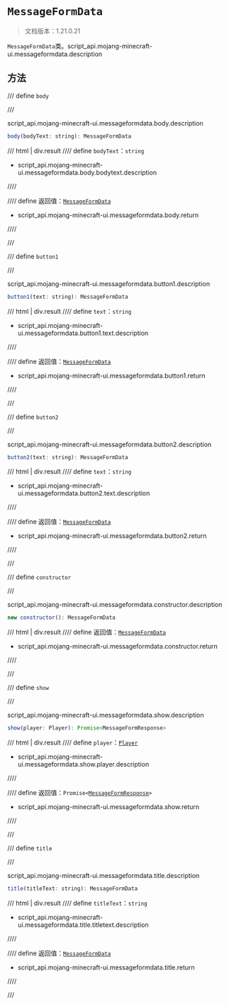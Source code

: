 # `MessageFormData`

> 文档版本：1.21.0.21

`MessageFormData`类。script_api.mojang-minecraft-ui.messageformdata.description

## 方法

/// define
`body`


///

script_api.mojang-minecraft-ui.messageformdata.body.description

```js
body(bodyText: string): MessageFormData
```

/// html | div.result
//// define
`bodyText`：`string`

- script_api.mojang-minecraft-ui.messageformdata.body.bodytext.description


////

//// define
返回值：[`MessageFormData`](./messageformdata.md)

- script_api.mojang-minecraft-ui.messageformdata.body.return


////

///


/// define
`button1`


///

script_api.mojang-minecraft-ui.messageformdata.button1.description

```js
button1(text: string): MessageFormData
```

/// html | div.result
//// define
`text`：`string`

- script_api.mojang-minecraft-ui.messageformdata.button1.text.description


////

//// define
返回值：[`MessageFormData`](./messageformdata.md)

- script_api.mojang-minecraft-ui.messageformdata.button1.return


////

///


/// define
`button2`


///

script_api.mojang-minecraft-ui.messageformdata.button2.description

```js
button2(text: string): MessageFormData
```

/// html | div.result
//// define
`text`：`string`

- script_api.mojang-minecraft-ui.messageformdata.button2.text.description


////

//// define
返回值：[`MessageFormData`](./messageformdata.md)

- script_api.mojang-minecraft-ui.messageformdata.button2.return


////

///


/// define
`constructor`


///

script_api.mojang-minecraft-ui.messageformdata.constructor.description

```js
new constructor(): MessageFormData
```

/// html | div.result
//// define
返回值：[`MessageFormData`](./messageformdata.md)

- script_api.mojang-minecraft-ui.messageformdata.constructor.return


////

///


/// define
`show`


///

script_api.mojang-minecraft-ui.messageformdata.show.description

```js
show(player: Player): Promise<MessageFormResponse>
```

/// html | div.result
//// define
`player`：[`Player`](../../server/0.1.0/player.md)

- script_api.mojang-minecraft-ui.messageformdata.show.player.description


////

//// define
返回值：<code>Promise&lt;<a href="../messageformresponse/">MessageFormResponse</a>&gt;</code>

- script_api.mojang-minecraft-ui.messageformdata.show.return


////

///


/// define
`title`


///

script_api.mojang-minecraft-ui.messageformdata.title.description

```js
title(titleText: string): MessageFormData
```

/// html | div.result
//// define
`titleText`：`string`

- script_api.mojang-minecraft-ui.messageformdata.title.titletext.description


////

//// define
返回值：[`MessageFormData`](./messageformdata.md)

- script_api.mojang-minecraft-ui.messageformdata.title.return


////

///

